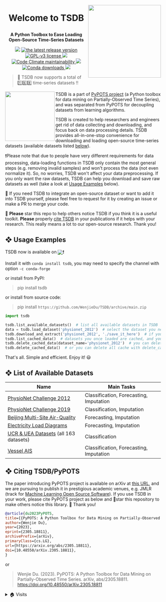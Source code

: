 <a href='https://github.com/WenjieDu/TSDB'><img src="https://raw.githubusercontent.com/PyPOTS/pypots.github.io/main/static/figs/pypots_logos/TSDB_logo_FFBG.svg?sanitize=truee" align='right' width='235'/></a>

# <p align='center'>Welcome to TSDB</p>
**<p align='center'>A Python Toolbox to Ease Loading Open-Source Time-Series Datasets</p>**

<p align='center'>
    <!-- Python version -->
    <img src='https://img.shields.io/badge/python-v3-E97040?logo=python&logoColor=white'>
    <a href="https://github.com/WenjieDu/TSDB/releases">
        <img alt="the latest release version" src="https://img.shields.io/github/v/release/wenjiedu/tsdb?color=EE781F&include_prereleases&label=Release&logo=github&logoColor=white">
    </a>
    <!-- License -->
    <a href="https://github.com/WenjieDu/TSDB/blob/main/LICENSE">
        <img alt="GPL-v3 license" src="https://img.shields.io/badge/License-GPL--v3-E9BB41?logo=opensourceinitiative&logoColor=white">
    </a>
    <!-- GitHub Testing -->
    <a alt='GitHub Testing' href='https://github.com/WenjieDu/TSDB/actions/workflows/testing_ci.yml'>
        <img src='https://img.shields.io/github/actions/workflow/status/wenjiedu/tsdb/testing_ci.yml?logo=github&color=C8D8E1&label=CI'>
    </a>
    <a href="https://codeclimate.com/github/WenjieDu/TSDB">
        <img alt="Code Climate maintainability" src="https://img.shields.io/codeclimate/maintainability-percentage/WenjieDu/TSDB?color=3C7699&label=Maintainability&logo=codeclimate">
    </a>
    <!-- Coveralls report -->
    <a alt='Coveralls report' href='https://coveralls.io/github/WenjieDu/TSDB'>
        <img src='https://img.shields.io/coverallsCoverage/github/WenjieDu/TSDB?branch=main&logo=coveralls&color=75C1C4&label=Coverage'>
    </a>
    <a href="https://anaconda.org/conda-forge/tsdb">
        <img alt="Conda downloads" src="https://img.shields.io/conda/dn/conda-forge/tsdb?label=Conda%20Downloads&color=AED0ED&logo=anaconda&logoColor=white">
    </a>
    <!-- PyPI download number -->
    <a alt='PyPI download number' href='https://pepy.tech/project/tsdb'>
        <img src='https://img.shields.io/endpoint?url=https%3A%2F%2Fraw.githubusercontent.com%2FWenjieDu%2FWenjieDu%2Fmain%2Ffigs%2Fprojects%2Ftsdb_downloads.json'>
    </a>
</p>

> 📣 TSDB now supports a total of 1️⃣6️⃣8️⃣ time-series datasets ‼️

<a href='https://github.com/WenjieDu/PyPOTS'><img src='https://raw.githubusercontent.com/PyPOTS/pypots.github.io/main/static/figs/pypots_logos/PyPOTS_logo_FFBG.svg?sanitize=true' width='160' align='left' /></a>
TSDB is a part of [PyPOTS project](https://github.com/WenjieDu/PyPOTS) (a Python toolbox for data mining on Partially-Observed Time Series), and was separated from PyPOTS for decoupling datasets from learning algorithms.

TSDB is created to help researchers and engineers get rid of data collecting and downloading, and focus back on data processing details. TSDB provides all-in-one-stop convenience for downloading and loading open-source time-series datasets (available datasets listed [below](https://github.com/WenjieDu/TSDB#-list-of-available-datasets)).

❗️Please note that due to people have very different requirements for data processing, data-loading functions in TSDB only contain the most general steps (e.g. removing invalid samples) and won't process the data (not even normalize it). So, no worries, TSDB won't affect your data preprocessing. If you only want the raw datasets, TSDB can help you download and save raw datasets as well (take a look at [Usage Examples](https://github.com/WenjieDu/TSDB#-usage-example) below).

🤝 If you need TSDB to integrate an open-source dataset or want to add it into TSDB yourself, please feel free to request for it by creating an issue or make a PR to merge your code.

🤗 **Please** star this repo to help others notice TSDB if you think it is a useful toolkit.
**Please** properly [cite TSDB](https://github.com/WenjieDu/TSDB#-citing-tsdbpypots) in your publications
if it helps with your research. This really means a lot to our open-source research. Thank you!


## ❖ Usage Examples
TSDB now is available on <a alt='Anaconda' href='https://anaconda.org/conda-forge/tsdb'><img align='center' src='https://img.shields.io/badge/Anaconda--lightgreen?style=social&logo=anaconda'></a>❗️

Install it with `conda install tsdb`, you may need to specify the channel with option `-c conda-forge`

or install from PyPI:
> pip install tsdb

or install from source code:
> pip install `https://github.com/WenjieDu/TSDB/archive/main.zip`

```python
import tsdb

tsdb.list_available_datasets()  # list all available datasets in TSDB
data = tsdb.load_dataset('physionet_2012')  # select the dataset you need and load it, TSDB will download, extract, and process it automatically
tsdb.download_and_extract('physionet_2012', './save_it_here')  # if you need the raw data, use download_and_extract()
tsdb.list_cached_data()  # datasets you once loaded are cached, and you can check them with list_cached_data()
tsdb.delete_cached_data(dataset_name='physionet_2012')  # you can delete only one specific dataset and preserve others
tsdb.delete_cached_data()  # or you can delete all cache with delete_cached_data() to free disk space
```

That's all. Simple and efficient. Enjoy it! 😃


## ❖ List of Available Datasets

| Name                                                                             | Main Tasks                              |
|----------------------------------------------------------------------------------|-----------------------------------------|
| [PhysioNet Challenge 2012](dataset_profiles/physionet_2012)                      | Classification, Forecasting, Imputation |
| [PhysioNet Challenge 2019](dataset_profiles/physionet_2019)                      | Classification, Imputation              |
| [Beijing Multi-Site Air-Quality](dataset_profiles/beijing_multisite_air_quality) | Forecasting, Imputation                 |
| [Electricity Load Diagrams](dataset_profiles/electricity_load_diagrams)          | Forecasting, Imputation                 |
| [UCR & UEA Datasets](dataset_profiles/ucr_uea_datasets) (all 163 datasets)       | Classification                          |
| [Vessel AIS](dataset_profiles/vessel_ais)                                        | Classification, Forecasting, Imputation |


## ❖ Citing TSDB/PyPOTS
The paper introducing PyPOTS project is available on arXiv at [this URL](https://arxiv.org/abs/2305.18811),
and we are pursuing to publish it in prestigious academic venues, e.g. JMLR (track for
[Machine Learning Open Source Software](https://www.jmlr.org/mloss/)). If you use TSDB in your work,
please cite PyPOTS project as below and 🌟star this repository to make others notice this library. 🤗 Thank you!

``` bibtex
@article{du2023PyPOTS,
title={{PyPOTS: A Python Toolbox for Data Mining on Partially-Observed Time Series}},
author={Wenjie Du},
year={2023},
eprint={2305.18811},
archivePrefix={arXiv},
primaryClass={cs.LG},
url={https://arxiv.org/abs/2305.18811},
doi={10.48550/arXiv.2305.18811},
}
```

or

> Wenjie Du. (2023).
> PyPOTS: A Python Toolbox for Data Mining on Partially-Observed Time Series.
> arXiv, abs/2305.18811. https://doi.org/10.48550/arXiv.2305.18811


<details>
<summary>🏠 Visits</summary>
<img align='left' src='https://hits.seeyoufarm.com/api/count/incr/badge.svg?url=https%3A%2F%2Fgithub.com%2FWenjieDu%2FTime_Series_Database&count_bg=%2379C83D&title_bg=%23555555&icon=&icon_color=%23E7E7E7&title=Visits+since+April+2022&edge_flat=false'>
</details>
